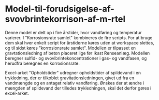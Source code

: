 # Model-til-forudsigelse-af-svovbrintekorrison-af-m-rtel

Denne model er delt op i fire årstider, hvor vandføring og temperatur varierer. I "Korrosionsrate samlet" kombineres de fire scripts.
For at bruge dem skal hver enkelt script for årstiderne køres uden at workspace slettes, og til sidst køres "korrosionsrate samlet".
Modellen er tilpasset en gravtationsledning af beton placeret lige før Ikast Renseanlæg.
Modellen beregner sulfid- og svovlbrintekoncentrationer i gas- og vandfasen, og herudfra beregnes en korrosionsrate.

Excel-arket "Opholdstider" udregner opholdstider af spildevand i en trykledning, der er tilkoblet gravitationsledningen, givet ud fra en vandmængde og en antaget relativ vandføring. 
Ønskes der at ændre i mængden af spildevand der tilledes trykledningen, skal det derfor gøres i excel-arket. 
